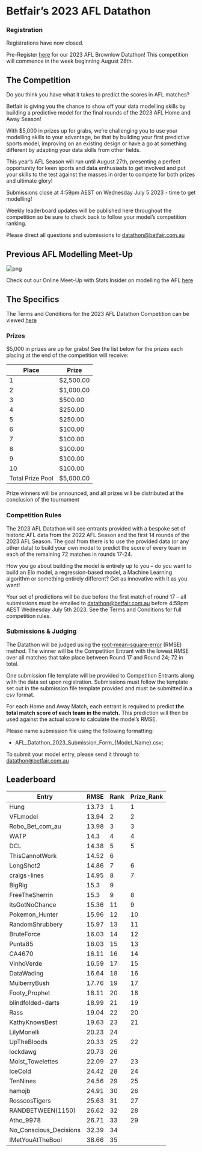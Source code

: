 # Betfair’s 2023 AFL Datathon

### Registration
Registrations have now closed.

Pre-Register [here](https://forms.gle/2oqgSPYpvcXRRprG6) for our 2023 AFL Brownlow Datathon! This competition will commence in the week beginning August 28th.

## The Competition

Do you think you have what it takes to predict the scores in AFL matches?

Betfair is giving you the chance to show off your data modelling skills by building a predictive model for the final rounds of the 2023 AFL Home and Away Season!

With $5,000 in prizes up for grabs, we’re challenging you to use your modelling skills to your advantage, be that by building your first predictive sports model, improving on an existing design or have a go at something different by adapting your data skills from other fields.

This year’s AFL Season will run until August 27th, presenting a perfect opportunity for keen sports and data enthusiasts to get involved and put your skills to the test against the masses in order to compete for both prizes and ultimate glory!

Submissions close at 4:59pm AEST on Wednesday July 5 2023 - time to get modelling!

Weekly leaderboard updates will be published here throughout the competition so be sure to check back to follow your model’s competition ranking.

Please direct all questions and submissions to [datathon@betfair.com.au](mailto:datathon@betfair.com.au)

## Previous AFL Modelling Meet-Up
![png](../img/AFL-Meet-Up.png)

Check out our Online Meet-Up with Stats Insider on modelling the AFL [here](https://www.youtube.com/watch?v=8Zq87d1AVyI&list=PLvw8KRdyfOY19ys_5lpSpcbjpy_PBoZEZ&index=21)

## The Specifics

The Terms and Conditions for the 2023 AFL Datathon Competition can be viewed [here](../assets/Betfair_TCs_2023_Datathon.pdf)

### Prizes
$5,000 in prizes are up for grabs!
See the list below for the prizes each placing at the end of the competition will receive:

| Place | Prize |
| --- | --- |
| 1 | $2,500.00 |
| 2 | $1,000.00 |
| 3 | $500.00 |
| 4 | $250.00 |
| 5 | $250.00 |
| 6 | $100.00 |
| 7 | $100.00 |
| 8 | $100.00 | 
| 9 | $100.00 | 
| 10 | $100.00 |
| Total Prize Pool | $5,000.00 | 

Prize winners will be announced, and all prizes will be distributed at the conclusion of the tournament

### Competition Rules 

The 2023 AFL Datathon will see entrants provided with a bespoke set of historic AFL data from the 2022 AFL Season and the first 14 rounds of the 2023 AFL Season.
The goal from there is to use the provided data (or any other data) to build your own model to predict the score of every team in each of the remaining 72 matches in rounds 17-24.

How you go about building the model is entirely up to you – do you want to build an Elo model, a regression-based model, a Machine Learning algorithm or something entirely different? Get as innovative with it as you want!

Your set of predictions will be due before the first match of round 17 – all submissions must be emailed to [datathon@betfair.com.au](mailto:datathon@betfair.com.au) before 4:59pm AEST Wednesday July 5th 2023.
See the Terms and Conditions for full competition rules.

### Submissions & Judging

The Datathon will be judged using the [root-mean-square-error](https://en.wikipedia.org/wiki/Root-mean-square_deviation) (RMSE) method. The winner will be the Competition Entrant with the lowest RMSE over all matches that take place between Round 17 and Round 24; 72 in total.

One submission file template will be provided to Competition Entrants along with the data set upon registration. Submissions must follow the template set out in the submission file template provided and must be submitted in a csv format.

For each Home and Away Match, each entrant is required to predict **the total match score of each team in the match.** This prediction will then be used against the actual score to calculate the model’s RMSE.

Please name submission file using the following formatting:

- 	AFL_Datathon_2023_Submission_Form_{Model_Name}.csv; 

To submit your model entry, please send it through to [datathon@betfair.com.au](mailto:datathon@betfair.com.au)

## Leaderboard

|Entry|RMSE|Rank|Prize_Rank|
|----------------------|-----|--|--|
|Hung|13.73|1|1|
|VFLmodel|13.94|2|2|
|Robo_Bet_com_au|13.98|3|3|
|WATP|14.3|4|4|
|DCL|14.38|5|5|
|ThisCannotWork|14.52|6||
|LongShot2|14.86|7|6|
|craigs-lines|14.95|8|7|
|BigRig|15.3|9||
|FreeTheSherrin|15.3|9|8|
|ItsGotNoChance|15.36|11|9|
|Pokemon_Hunter|15.96|12|10|
|RandomShrubbery|15.97|13|11|
|BruteForce|16.03|14|12|
|Punta85|16.03|15|13|
|CA4670|16.11|16|14|
|VinhoVerde|16.59|17|15|
|DataWading|16.64|18|16|
|MulberryBush|17.76|19|17|
|Footy_Prophet|18.11|20|18|
|blindfolded-darts|18.99|21|19|
|Rass|19.04|22|20|
|KathyKnowsBest|19.63|23|21|
|LilyMonelli|20.23|24||
|UpTheBloods|20.33|25|22|
|lockdawg|20.73|26||
|Moist_Towelettes|22.09|27|23|
|IceCold|24.42|28|24|
|TenNines|24.56|29|25|
|hamojb|24.91|30|26|
|RosscosTigers|25.63|31|27|
|RANDBETWEEN(1150)|26.62|32|28|
|Atho_9978|26.71|33|29|
|No_Conscious_Decisions|32.39|34||
|IMetYouAtTheBool|38.66|35||
